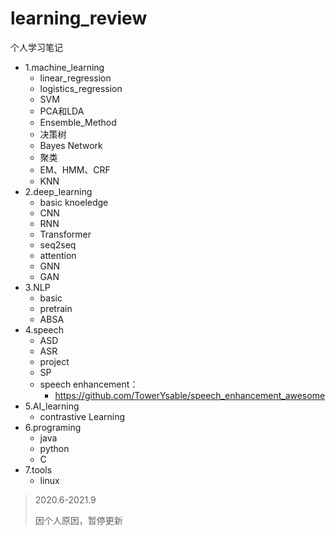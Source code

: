 # learning_review
个人学习笔记

- 1.machine_learning
  - linear_regression
  - logistics_regression
  - SVM
  - PCA和LDA
  - Ensemble_Method
  - 决策树
  - Bayes Network
  - 聚类
  - EM、HMM、CRF
  - KNN
- 2.deep_learning
  - basic knoeledge
  - CNN
  - RNN
  - Transformer
  - seq2seq
  - attention
  - GNN
  - GAN
- 3.NLP
  - basic
  - pretrain
  - ABSA
- 4.speech
  - ASD
  - ASR
  - project
  - SP
  - speech enhancement：
    - https://github.com/TowerYsable/speech_enhancement_awesome
- 5.AI_learning
  - contrastive Learning
- 6.programing
  - java
  - python
  - C
- 7.tools
  - linux

> 2020.6-2021.9
>
> 因个人原因，暂停更新

